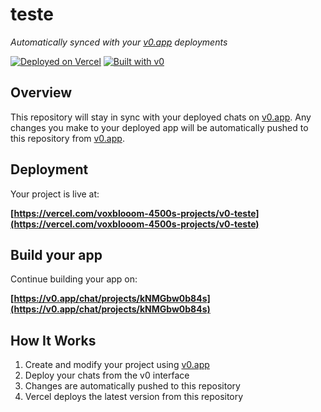 # teste

*Automatically synced with your [v0.app](https://v0.app) deployments*

[![Deployed on Vercel](https://img.shields.io/badge/Deployed%20on-Vercel-black?style=for-the-badge&logo=vercel)](https://vercel.com/voxblooom-4500s-projects/v0-teste)
[![Built with v0](https://img.shields.io/badge/Built%20with-v0.app-black?style=for-the-badge)](https://v0.app/chat/projects/kNMGbw0b84s)

## Overview

This repository will stay in sync with your deployed chats on [v0.app](https://v0.app).
Any changes you make to your deployed app will be automatically pushed to this repository from [v0.app](https://v0.app).

## Deployment

Your project is live at:

**[https://vercel.com/voxblooom-4500s-projects/v0-teste](https://vercel.com/voxblooom-4500s-projects/v0-teste)**

## Build your app

Continue building your app on:

**[https://v0.app/chat/projects/kNMGbw0b84s](https://v0.app/chat/projects/kNMGbw0b84s)**

## How It Works

1. Create and modify your project using [v0.app](https://v0.app)
2. Deploy your chats from the v0 interface
3. Changes are automatically pushed to this repository
4. Vercel deploys the latest version from this repository